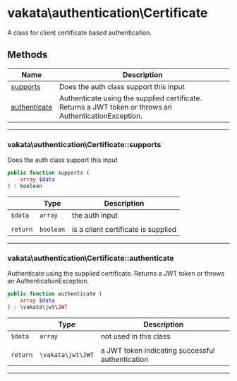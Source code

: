 # vakata\authentication\Certificate
A class for client certificate based authentication.

## Methods

| Name | Description |
|------|-------------|
|[supports](#vakata\authentication\certificatesupports)|Does the auth class support this input|
|[authenticate](#vakata\authentication\certificateauthenticate)|Authenticate using the supplied certificate. Returns a JWT token or throws an AuthenticationException.|

---



### vakata\authentication\Certificate::supports
Does the auth class support this input  


```php
public function supports (  
    array $data  
) : boolean    
```

|  | Type | Description |
|-----|-----|-----|
| `$data` | `array` | the auth input |
|  |  |  |
| `return` | `boolean` | is a client certificate is supplied |

---


### vakata\authentication\Certificate::authenticate
Authenticate using the supplied certificate. Returns a JWT token or throws an AuthenticationException.  


```php
public function authenticate (  
    array $data  
) : \vakata\jwt\JWT    
```

|  | Type | Description |
|-----|-----|-----|
| `$data` | `array` | not used in this class |
|  |  |  |
| `return` | `\vakata\jwt\JWT` | a JWT token indicating successful authentication |

---

